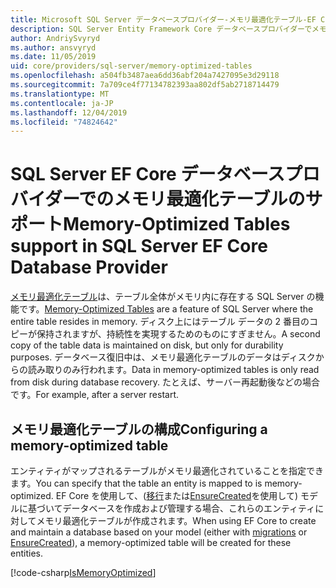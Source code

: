 ```yaml
---
title: Microsoft SQL Server データベースプロバイダー-メモリ最適化テーブル-EF Core
description: SQL Server Entity Framework Core データベースプロバイダーでメモリ最適化テーブルを使用する方法
author: AndriySvyryd
ms.author: ansvyryd
ms.date: 11/05/2019
uid: core/providers/sql-server/memory-optimized-tables
ms.openlocfilehash: a504fb3487aea6dd36abf204a7427095e3d29118
ms.sourcegitcommit: 7a709ce4f77134782393aa802df5ab2718714479
ms.translationtype: MT
ms.contentlocale: ja-JP
ms.lasthandoff: 12/04/2019
ms.locfileid: "74824642"
---
```

# <a name="memory-optimized-tables-support-in-sql-server-ef-core-database-provider"></a><span data-ttu-id="50296-103">SQL Server EF Core データベースプロバイダーでのメモリ最適化テーブルのサポート</span><span class="sxs-lookup"><span data-stu-id="50296-103">Memory-Optimized Tables support in SQL Server EF Core Database Provider</span></span>

<span data-ttu-id="50296-104">[メモリ最適化テーブル](/sql/relational-databases/in-memory-oltp/memory-optimized-tables)は、テーブル全体がメモリ内に存在する SQL Server の機能です。</span><span class="sxs-lookup"><span data-stu-id="50296-104">[Memory-Optimized Tables](/sql/relational-databases/in-memory-oltp/memory-optimized-tables) are a feature of SQL Server where the entire table resides in memory.</span></span> <span data-ttu-id="50296-105">ディスク上にはテーブル データの 2 番目のコピーが保持されますが、持続性を実現するためのものにすぎません。</span><span class="sxs-lookup"><span data-stu-id="50296-105">A second copy of the table data is maintained on disk, but only for durability purposes.</span></span> <span data-ttu-id="50296-106">データベース復旧中は、メモリ最適化テーブルのデータはディスクからの読み取りのみ行われます。</span><span class="sxs-lookup"><span data-stu-id="50296-106">Data in memory-optimized tables is only read from disk during database recovery.</span></span> <span data-ttu-id="50296-107">たとえば、サーバー再起動後などの場合です。</span><span class="sxs-lookup"><span data-stu-id="50296-107">For example, after a server restart.</span></span>

## <a name="configuring-a-memory-optimized-table"></a><span data-ttu-id="50296-108">メモリ最適化テーブルの構成</span><span class="sxs-lookup"><span data-stu-id="50296-108">Configuring a memory-optimized table</span></span>

<span data-ttu-id="50296-109">エンティティがマップされるテーブルがメモリ最適化されていることを指定できます。</span><span class="sxs-lookup"><span data-stu-id="50296-109">You can specify that the table an entity is mapped to is memory-optimized.</span></span> <span data-ttu-id="50296-110">EF Core を使用して、([移行](xref:core/managing-schemas/migrations/index)または[EnsureCreated](/dotnet/api/Microsoft.EntityFrameworkCore.Storage.IDatabaseCreator.EnsureCreated)を使用して) モデルに基づいてデータベースを作成および管理する場合、これらのエンティティに対してメモリ最適化テーブルが作成されます。</span><span class="sxs-lookup"><span data-stu-id="50296-110">When using EF Core to create and maintain a database based on your model (either with [migrations](xref:core/managing-schemas/migrations/index) or [EnsureCreated](/dotnet/api/Microsoft.EntityFrameworkCore.Storage.IDatabaseCreator.EnsureCreated)), a memory-optimized table will be created for these entities.</span></span>

[!code-csharp[IsMemoryOptimized](../../../../samples/core/SqlServer/InMemory/InMemoryContext.cs?name=IsMemoryOptimized)]
